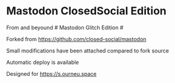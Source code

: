 #  Mastodon ClosedSocial Edition  #

From and beyound #  Mastodon Glitch Edition  #



Forked from https://github.com/closed-social/mastodon

Small modifications have been attached compared to fork source

Automatic deploy is available

Designed for https://s.ourneu.space
